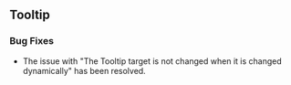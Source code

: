 ## Tooltip

### Bug Fixes

- The issue with "The Tooltip target is not changed when it is changed dynamically" has been resolved.
